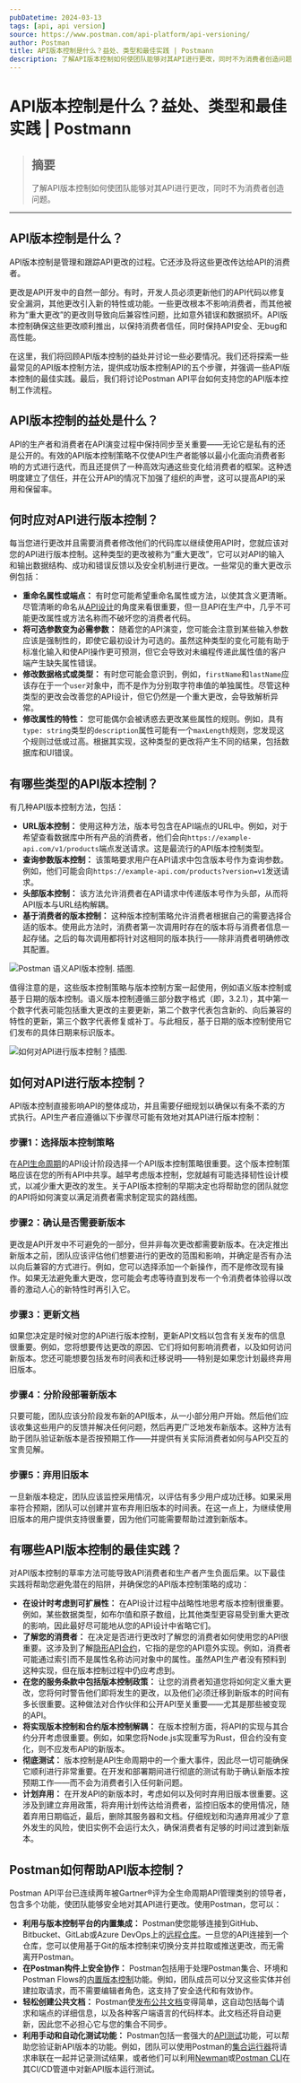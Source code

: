 ```yaml
---
pubDatetime: 2024-03-13
tags: [api, api version]
source: https://www.postman.com/api-platform/api-versioning/
author: Postman
title: API版本控制是什么？益处、类型和最佳实践 | Postmann
description: 了解API版本控制如何使团队能够对其API进行更改，同时不为消费者创造问题。
---
```


# API版本控制是什么？益处、类型和最佳实践 | Postmann

> ## 摘要
>
> 了解API版本控制如何使团队能够对其API进行更改，同时不为消费者创造问题。

---

## API版本控制是什么？

API版本控制是管理和跟踪API更改的过程。它还涉及将这些更改传达给API的消费者。

更改是API开发中的自然一部分。有时，开发人员必须更新他们的API代码以修复安全漏洞，其他更改引入新的特性或功能。一些更改根本不影响消费者，而其他被称为“重大更改”的更改则导致向后兼容性问题，比如意外错误和数据损坏。API版本控制确保这些更改顺利推出，以保持消费者信任，同时保持API安全、无bug和高性能。

在这里，我们将回顾API版本控制的益处并讨论一些必要情况。我们还将探索一些最常见的API版本控制方法，提供成功版本控制API的五个步骤，并强调一些API版本控制的最佳实践。最后，我们将讨论Postman API平台如何支持您的API版本控制工作流程。

## API版本控制的益处是什么？

API的生产者和消费者在API演变过程中保持同步至关重要——无论它是私有的还是公开的。有效的API版本控制策略不仅使API生产者能够以最小化面向消费者影响的方式进行迭代，而且还提供了一种高效沟通这些变化给消费者的框架。这种透明度建立了信任，并在公开API的情况下加强了组织的声誉，这可以提高API的采用和保留率。

## 何时应对API进行版本控制？

每当您进行更改并且需要消费者修改他们的代码库以继续使用API时，您就应该对您的API进行版本控制。这种类型的更改被称为“重大更改”，它可以对API的输入和输出数据结构、成功和错误反馈以及安全机制进行更改。一些常见的重大更改示例包括：

- **重命名属性或端点：** 有时您可能希望重命名属性或方法，以使其含义更清晰。尽管清晰的命名从[API设计](https://www.postman.com/api-platform/api-design)的角度来看很重要，但一旦API在生产中，几乎不可能更改属性或方法名称而不破坏您的消费者代码。
- **将可选参数变为必需参数：** 随着您的API演变，您可能会注意到某些输入参数应该是强制性的，即使它最初设计为可选的。虽然这种类型的变化可能有助于标准化输入和使API操作更可预测，但它会导致对未编程传递此属性值的客户端产生缺失属性错误。
- **修改数据格式或类型：** 有时您可能会意识到，例如，`firstName`和`lastName`应该存在于一个`user`对象中，而不是作为分别取字符串值的单独属性。尽管这种类型的更改会改善您的API设计，但它仍然是一个重大更改，会导致解析异常。
- **修改属性的特性：** 您可能偶尔会被诱惑去更改某些属性的规则。例如，具有`type: string`类型的`description`属性可能有一个`maxLength`规则，您发现这个规则过低或过高。根据其实现，这种类型的更改将产生不同的结果，包括数据库和UI错误。

## 有哪些类型的API版本控制？

有几种API版本控制方法，包括：

- **URL版本控制：** 使用这种方法，版本号包含在API端点的URL中。例如，对于希望查看数据库中所有产品的消费者，他们会向`https://example-api.com/v1/products`端点发送请求。这是最流行的API版本控制类型。
- **查询参数版本控制：** 该策略要求用户在API请求中包含版本号作为查询参数。例如，他们可能会向`https://example-api.com/products?version=v1`发送请求。
- **头部版本控制：** 该方法允许消费者在API请求中传递版本号作为头部，从而将API版本与URL结构解耦。
- **基于消费者的版本控制：** 这种版本控制策略允许消费者根据自己的需要选择合适的版本。使用此方法时，消费者第一次调用时存在的版本将与消费者信息一起存储。之后的每次调用都将针对这相同的版本执行——除非消费者明确修改其配置。

![Postman 语义API版本控制. 插图.](../../assets/40/api-versioning-semantic-postman-illustration.svg)

值得注意的是，这些版本控制策略与版本控制方案一起使用，例如语义版本控制或基于日期的版本控制。语义版本控制遵循三部分数字格式（即，3.2.1），其中第一个数字代表可能包括重大更改的主要更新，第二个数字代表包含新的、向后兼容的特性的更新，第三个数字代表修复或补丁。与此相反，基于日期的版本控制使用它们发布的具体日期来标识版本。

![如何对API进行版本控制？插图.](../../assets/40/how-do-you-version-an-api-postman-illustration.svg)

## 如何对API进行版本控制？

API版本控制直接影响API的整体成功，并且需要仔细规划以确保以有条不紊的方式执行。API生产者应遵循以下步骤尽可能有效地对其API进行版本控制：

### 步骤1：选择版本控制策略

在[API生命周期](https://www.postman.com/api-platform/api-lifecycle/)的API设计阶段选择一个API版本控制策略很重要。这个版本控制策略应该在您的所有API中共享。越早考虑版本控制，您就越有可能选择韧性设计模式，以减少重大更改的发生。关于API版本控制的早期决定也将帮助您的团队就您的API将如何演变以满足消费者需求制定现实的路线图。

### 步骤2：确认是否需要新版本

更改是API开发中不可避免的一部分，但并非每次更改都需要新版本。在决定推出新版本之前，团队应该评估他们想要进行的更改的范围和影响，并确定是否有办法以向后兼容的方式进行。例如，您可以选择添加一个新操作，而不是修改现有操作。如果无法避免重大更改，您可能会考虑等待直到发布一个令消费者体验得以改善的激动人心的新特性时再引入它。

### 步骤3：更新文档

如果您决定是时候对您的API进行版本控制，更新API文档以包含有关发布的信息很重要。例如，您将想要传达更改的原因、它们将如何影响消费者，以及如何访问新版本。您还可能想要包括发布时间表和迁移说明——特别是如果您计划最终弃用旧版本。

### 步骤4：分阶段部署新版本

只要可能，团队应该分阶段发布新的API版本，从一小部分用户开始。然后他们应该收集这些用户的反馈并解决任何问题，然后再更广泛地发布新版本。这种方法有助于团队验证新版本是否按预期工作——并提供有关实际消费者如何与API交互的宝贵见解。

### 步骤5：弃用旧版本

一旦新版本稳定，团队应该监控采用情况，以评估有多少用户成功迁移。如果采用率符合预期，团队可以创建并宣布弃用旧版本的时间表。在这一点上，为继续使用旧版本的用户提供支持很重要，因为他们可能需要帮助过渡到新版本。

## 有哪些API版本控制的最佳实践？

对API版本控制的草率方法可能导致API消费者和生产者产生负面后果。以下最佳实践将帮助您避免潜在的陷阱，并确保您的API版本控制策略的成功：

- **在设计时考虑到可扩展性：** 在API设计过程中战略性地思考版本控制很重要。例如，某些数据类型，如布尔值和原子数组，比其他类型更容易受到重大更改的影响，因此最好尽可能地从您的API设计中省略它们。
- **了解您的消费者：** 在决定是否进行更改时了解您的消费者如何使用您的API很重要。这涉及到了解[隐形API合约](https://www.hyrumslaw.com/)，它指的是您的API意外实现。例如，消费者可能通过索引而不是属性名称访问对象中的属性。虽然API生产者没有预料到这种实现，但在版本控制过程中仍应考虑到。
- **在您的服务条款中包括版本控制政策：** 让您的消费者知道您将如何定义重大更改，您将何时警告他们即将发生的更改，以及他们必须迁移到新版本的时间有多长很重要。这种做法对合作伙伴和公开API至关重要——尤其是那些被变现的API。
- **将实现版本控制和合约版本控制解耦：** 在版本控制方面，将API的实现与其合约分开考虑很重要。例如，如果您将Node.js实现重写为Rust，但合约没有变化，则不应发布API的新版本。
- **彻底测试：** 版本控制是API生命周期中的一个重大事件，因此尽一切可能确保它顺利进行非常重要。在开发和部署期间进行彻底的测试有助于确认新版本按预期工作——而不会为消费者引入任何新问题。
- **计划弃用：** 在开发API的新版本时，考虑如何以及何时弃用旧版本很重要。这涉及到建立弃用政策，将弃用计划传达给消费者，监控旧版本的使用情况，随着弃用日期临近，最后，删除其服务器和文档。仔细规划和沟通弃用减少了意外发生的风险，使旧实例不会运行太久，确保消费者有足够的时间过渡到新版本。

## Postman如何帮助API版本控制？

Postman API平台已连续两年被Gartner®评为全生命周期API管理类别的领导者，包含多个功能，使团队能够安全地对其API进行更改。使用Postman，您可以：

- **利用与版本控制平台的内置集成：** Postman使您能够连接到GitHub、Bitbucket、GitLab或Azure DevOps上的[远程仓库](https://learning.postman.com/docs/designing-and-developing-your-api/versioning-an-api/versioning-an-api-overview/)。一旦您的API连接到一个仓库，您可以使用基于Git的版本控制来切换分支并拉取或推送更改，而无需离开Postman。
- **在Postman构件上安全协作：** Postman包括用于处理Postman集合、环境和Postman Flows的[内置版本控制](https://learning.postman.com/docs/collaborating-in-postman/using-version-control/version-control-overview/)功能。例如，团队成员可以分叉这些实体并创建拉取请求，而不需要编辑者角色，这支持了安全迭代和有效协作。
- **轻松创建公共文档：** Postman使[发布公共文档](https://learning.postman.com/docs/publishing-your-api/publishing-your-docs/)变得简单，这自动包括每个请求和端点的详细信息，以及各种客户端语言的代码样本。此文档还将自动更新，因此您不必担心它与您的集合不同步。
- **利用手动和自动化测试功能：** Postman包括一套强大的[API测试](https://www.postman.com/api-platform/api-testing/)功能，可以帮助您验证新API版本的功能。例如，团队可以使用Postman的[集合运行器](https://learning.postman.com/docs/collections/running-collections/intro-to-collection-runs/)将请求串联在一起并记录测试结果，或者他们可以利用[Newman](https://learning.postman.com/docs/collections/using-newman-cli/command-line-integration-with-newman/)或[Postman CLI](https://learning.postman.com/docs/postman-cli/postman-cli-overview/)在其CI/CD管道中对新API版本运行测试。
